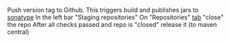 Push version tag to Github. This triggers build and publishes jars to [sonatype](https://oss.sonatype.org/)
In the left bar "Staging repositories"
On "Repositories" [tab](https://oss.sonatype.org/#stagingRepositories) "close" the repo
After all checks passed and repo is "closed" release it (to maven central)
